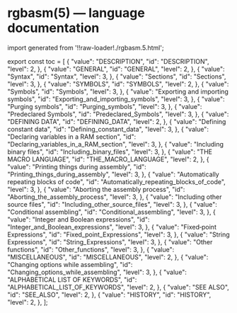 # rgbasm(5) — language documentation

import generated from '!!raw-loader!./rgbasm.5.html';

<div className="manual-text" dangerouslySetInnerHTML={{ __html: generated }} />

export const toc = [
{
	"value": "DESCRIPTION",
	"id": "DESCRIPTION",
	"level": 2,
},
{
	"value": "GENERAL",
	"id": "GENERAL",
	"level": 2,
},
{
	"value": "Syntax",
	"id": "Syntax",
	"level": 3,
},
{
	"value": "Sections",
	"id": "Sections",
	"level": 3,
},
{
	"value": "SYMBOLS",
	"id": "SYMBOLS",
	"level": 2,
},
{
	"value": "Symbols",
	"id": "Symbols",
	"level": 3,
},
{
	"value": "Exporting and importing symbols",
	"id": "Exporting_and_importing_symbols",
	"level": 3,
},
{
	"value": "Purging symbols",
	"id": "Purging_symbols",
	"level": 3,
},
{
	"value": "Predeclared Symbols",
	"id": "Predeclared_Symbols",
	"level": 3,
},
{
	"value": "DEFINING DATA",
	"id": "DEFINING_DATA",
	"level": 2,
},
{
	"value": "Defining constant data",
	"id": "Defining_constant_data",
	"level": 3,
},
{
	"value": "Declaring variables in a RAM section",
	"id": "Declaring_variables_in_a_RAM_section",
	"level": 3,
},
{
	"value": "Including binary files",
	"id": "Including_binary_files",
	"level": 3,
},
{
	"value": "THE MACRO LANGUAGE",
	"id": "THE_MACRO_LANGUAGE",
	"level": 2,
},
{
	"value": "Printing things during assembly",
	"id": "Printing_things_during_assembly",
	"level": 3,
},
{
	"value": "Automatically repeating blocks of code",
	"id": "Automatically_repeating_blocks_of_code",
	"level": 3,
},
{
	"value": "Aborting the assembly process",
	"id": "Aborting_the_assembly_process",
	"level": 3,
},
{
	"value": "Including other source files",
	"id": "Including_other_source_files",
	"level": 3,
},
{
	"value": "Conditional assembling",
	"id": "Conditional_assembling",
	"level": 3,
},
{
	"value": "Integer and Boolean expressions",
	"id": "Integer_and_Boolean_expressions",
	"level": 3,
},
{
	"value": "Fixed‐point Expressions",
	"id": "Fixed_point_Expressions",
	"level": 3,
},
{
	"value": "String Expressions",
	"id": "String_Expressions",
	"level": 3,
},
{
	"value": "Other functions",
	"id": "Other_functions",
	"level": 3,
},
{
	"value": "MISCELLANEOUS",
	"id": "MISCELLANEOUS",
	"level": 2,
},
{
	"value": "Changing options while assembling",
	"id": "Changing_options_while_assembling",
	"level": 3,
},
{
	"value": "ALPHABETICAL LIST OF KEYWORDS",
	"id": "ALPHABETICAL_LIST_OF_KEYWORDS",
	"level": 2,
},
{
	"value": "SEE ALSO",
	"id": "SEE_ALSO",
	"level": 2,
},
{
	"value": "HISTORY",
	"id": "HISTORY",
	"level": 2,
},
];
